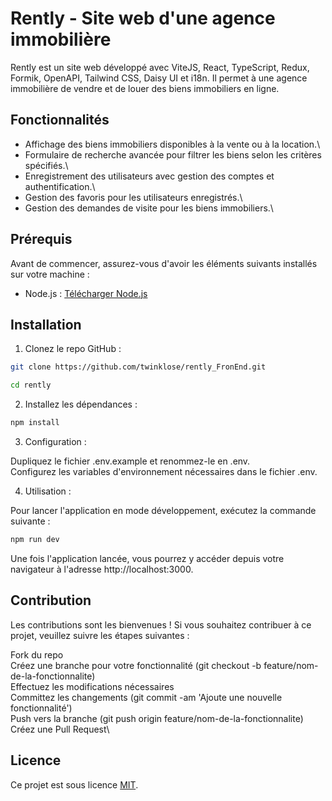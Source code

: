 # Rently - Site web d'une agence immobilière

Rently est un site web développé avec ViteJS, React, TypeScript, Redux, Formik, OpenAPI, Tailwind CSS, Daisy UI et i18n. Il permet à une agence immobilière de vendre et de louer des biens immobiliers en ligne.

## Fonctionnalités

- Affichage des biens immobiliers disponibles à la vente ou à la location.\
- Formulaire de recherche avancée pour filtrer les biens selon les critères spécifiés.\
- Enregistrement des utilisateurs avec gestion des comptes et authentification.\
- Gestion des favoris pour les utilisateurs enregistrés.\
- Gestion des demandes de visite pour les biens immobiliers.\

## Prérequis

Avant de commencer, assurez-vous d'avoir les éléments suivants installés sur votre machine :

- Node.js : [Télécharger Node.js](https://nodejs.org)

## Installation

1. Clonez le repo GitHub :

```bash
git clone https://github.com/twinklose/rently_FronEnd.git
```

```bash
cd rently
```

2. Installez les dépendances :

```bash
npm install
```

3. Configuration :

Dupliquez le fichier .env.example et renommez-le en .env.\
Configurez les variables d'environnement nécessaires dans le fichier .env.

4. Utilisation :

Pour lancer l'application en mode développement, exécutez la commande suivante :

```bash
npm run dev
```

Une fois l'application lancée, vous pourrez y accéder depuis votre navigateur à l'adresse http://localhost:3000.

## Contribution
Les contributions sont les bienvenues ! Si vous souhaitez contribuer à ce projet, veuillez suivre les étapes suivantes :

Fork du repo\
Créez une branche pour votre fonctionnalité (git checkout -b feature/nom-de-la-fonctionnalite)\
Effectuez les modifications nécessaires\
Committez les changements (git commit -am 'Ajoute une nouvelle fonctionnalité')\
Push vers la branche (git push origin feature/nom-de-la-fonctionnalite)\
Créez une Pull Request\

## Licence
Ce projet est sous licence [MIT](https://opensource.org/license/mit/).



